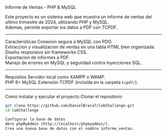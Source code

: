 Informe de Ventas - PHP & MySQL

Este proyecto es un sistema web que muestra un informe de ventas del ultimo trimestre de 2024, utilizando PHP y MySQL.  
Ademas, permite exportar los datos a PDF con TCPDF.

---

Características
Conexion segura a MySQL con PDO.  
Extraccion y visualizacion de ventas en una tabla HTML bien organizada.  
Diseño responsivo sin frameworks CSS.  
Exportacion de informes a PDF.  
Manejo de errores en MySQL y seguridad contra inyecciones SQL.  

---

Requisitos
Servidor local como XAMPP o WAMP.  
PHP 8+
MySQL
Extensión TCPDF (incluida en la carpeta `tcpdf/`).  

---

Como instalar y ejecutar el proyecto
Clonar el repositorio
```sh
git clone https://github.com/DanielBraca7/labChallenge.git
cd labChallenge

Configurar la base de datos
Abre phpMyAdmin (http://localhost/phpmyadmin/).
Crea una nueva base de datos con el nombre informe_ventas.
